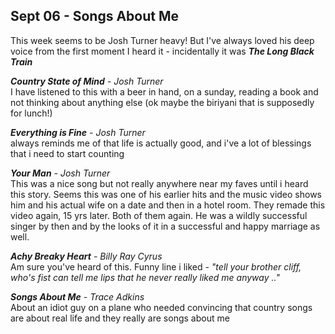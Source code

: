 ## Sept 06 - Songs About Me

This week seems to be Josh Turner heavy! But I've always loved his deep voice from the first moment I heard it - incidentally it was **_The Long Black Train_**

_**Country State of Mind** - Josh Turner_ <br>
I have listened to this with a beer in hand, on a sunday, reading a book and not thinking about anything else (ok maybe the biriyani that is supposedly for lunch!)

_**Everything is Fine** - Josh Turner_ <br>
always reminds me of that life is actually good, and i've a lot of blessings that i need to start counting

_**Your Man** - Josh Turner_<br>
This was a nice song but not really anywhere near my faves until i heard this story. Seems this was one of his earlier hits and the music video shows him and his actual wife on a date and then in a hotel room. They remade this video again, 15 yrs later. Both of them again. He was a wildly successful singer by then and by the looks of it in a successful and happy marriage as well.

_**Achy Breaky Heart** - Billy Ray Cyrus_<br> 
Am sure you've heard of this. Funny line i liked - _"tell your brother cliff, who's fist can tell me lips that he never really liked me anyway .."_

_**Songs About Me** - Trace Adkins_ <br>
About an idiot guy on a plane who needed convincing that country songs are about real life and they really are songs about me
